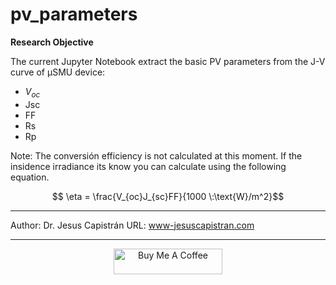 # pv_parameters

**Research Objective**

The current Jupyter Notebook extract the basic PV parameters from the J-V curve of µSMU device: 

- $V_{oc}$ 
- Jsc 
- FF 
- Rs 
- Rp 

Note: The conversión efficiency is not calculated at this moment. If the insidence irradiance its know you can calculate using the following equation. 

$$ \eta = \frac{V_{oc}J_{sc}FF}{1000 \:\text{W}/m^2}$$


---
Author: Dr. Jesus Capistrán
URL: www-jesuscapistran.com 

---

<center>

<a href="https://www.buymeacoffee.com/capis" target="_blank"><img src="https://cdn.buymeacoffee.com/buttons/default-orange.png" alt="Buy Me A Coffee" height="41" width="174"></a>
<center>